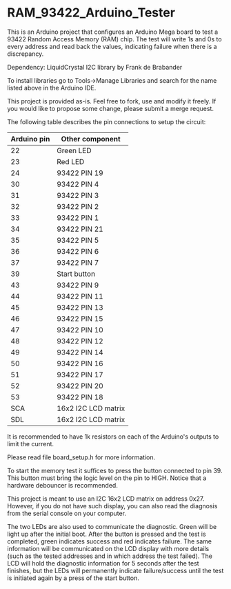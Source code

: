# RAM_93422_Arduino_Tester

This is an Arduino project that configures an Arduino Mega board to test a 93422 Random Access Memory (RAM) chip. The test will write 1s and 0s to every address and read back the values, indicating failure when there is a discrepancy.

Dependency: LiquidCrystal I2C library by Frank de Brabander

To install libraries go to Tools->Manage Libraries and search for the name listed above in the Arduino IDE.

This project is provided as-is. Feel free to fork, use and modify it freely. If you would like to propose some change, please submit a merge request.

The following table describes the pin connections to setup the circuit:

Arduino pin|Other component
-----------|---------------
22|Green LED
23|Red LED
24|93422 PIN 19
30|93422 PIN 4
31|93422 PIN 3
32|93422 PIN 2
33|93422 PIN 1
34|93422 PIN 21
35|93422 PIN 5
36|93422 PIN 6
37|93422 PIN 7
39|Start button
43|93422 PIN 9
44|93422 PIN 11
45|93422 PIN 13
46|93422 PIN 15
47|93422 PIN 10
48|93422 PIN 12
49|93422 PIN 14
50|93422 PIN 16
51|93422 PIN 17
52|93422 PIN 20
53|93422 PIN 18
SCA|16x2 I2C LCD matrix
SDL|16x2 I2C LCD matrix

It is recommended to have 1k resistors on each of the Arduino's outputs to limit the current.

Please read file board_setup.h for more information.


To start the memory test it suffices to press the button connected to pin 39. This button must bring the logic level on the pin to HIGH. Notice that a hardware debouncer is recommended.

This project is meant to use an I2C 16x2 LCD matrix on address 0x27. However, if you do not have such display, you can also read the diagnosis from the serial console on your computer.

The two LEDs are also used to communicate the diagnostic. Green will be light up after the initial boot. After the button is pressed and the test is completed, green indicates success and red indicates failure. The same information will be communicated on the LCD display with more details (such as the tested addresses and in which address the test failed). The LCD will hold the diagnostic information for 5 seconds after the test finishes, but the LEDs will permanently indicate failure/success until the test is initiated again by a press of the start button.